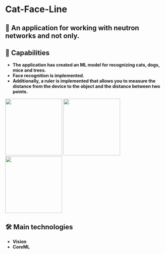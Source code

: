 # Cat-Face-Line

## 🤖 An application for working with neutron networks and not only.

## 🚀 Capabilities
- **The application has created an ML model for recognizing cats, dogs, mice and trees.**
- **Face recognition is implemented.**
- **Additionally, a ruler is implemented that allows you to measure the distance from the device to the object and the distance between two points.**

<p>

 <img style="width: 180px;" src="https://github.com/NovikovaOlga/CatFaceLine/blob/main/screens/Demo1.gif">
 <img style="width: 180px;" src="https://github.com/NovikovaOlga/CatFaceLine/blob/main/screens/Demo2.gif">
 <img style="width: 180px;" src="https://github.com/NovikovaOlga/CatFaceLine/blob/main/screens/Demo3.gif">
 <p>

## 🛠️ Main technologies
 - **Vision**
 - **CoreML**
